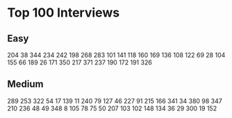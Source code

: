 # Top 100 Interviews

## Easy

204 38 344
234 242 198
268 283 101
141 118 160
169 136 108
122 69 28
104 155 66
189 26 171
350 217 371
237 190 172
191 326

## Medium

289 253
322 54
17 139
11 240
79 127
46 227
91 215
166 341
34 380
98 347
210 236
48 49
348 8
105 78
75 50
207 103
102 148
134 36
29 300
19 152
